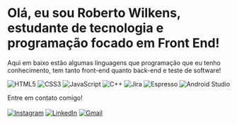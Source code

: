 # Olá, eu sou Roberto Wilkens, estudante de tecnologia e programação focado em Front End!

Aqui em baixo estão algumas linguagens que programação que eu tenho conhecimento, tem tanto front-end quanto back-end e teste de software!

![HTML5](https://img.shields.io/badge/-HTML5-red?style=flat&logo=html5) 
![CSS3](https://img.shields.io/badge/-CSS3-blue?style=flat&logo=css3)
![JavaScript](https://img.shields.io/badge/-JavaScript-yellow?style=flat&logo=javascript)
![C++](https://img.shields.io/badge/-C++-00599C?style=flat&logo=c%2B%2B)
![Jira](https://img.shields.io/badge/-Jira-0052CC?style=flat&logo=jira)
![Espresso](https://img.shields.io/badge/-Espresso-3DDC84?style=flat&logo=android&logoColor=white)
![Android Studio](https://img.shields.io/badge/-Android%20Studio-green?style=flat&logo=android-studio)

Entre em contato comigo! <br> <br>
[![Instagram](https://img.shields.io/badge/-Instagram-E4405F?style=flat&logo=instagram&logoColor=white)](https://www.instagram.com/roberto_wilkens)
[![LinkedIn](https://img.shields.io/badge/-LinkedIn-0077B5?style=flat&logo=linkedin&logoColor=white)](https://www.linkedin.com/in/roberto-wilkens-166025172/)
[![Gmail](https://img.shields.io/badge/-Gmail-D14836?style=flat&logo=gmail&logoColor=white)](mailto:jrwilkens1@gmail.com)
